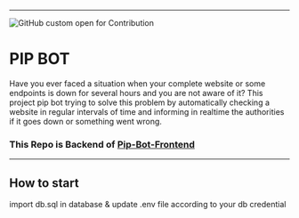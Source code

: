 
---
![GitHub custom open for Contribution](https://img.shields.io/static/v1?label=Open%20For&message=Contribution&color=%3CCOLOR%3E)

# PIP BOT 
Have you ever faced a situation when your complete website or some endpoints is down for several hours and you are not aware of it? This project pip bot trying to solve this problem by automatically checking a website in regular intervals of time and informing in realtime the authorities if it goes down or something went wrong.



### This Repo is Backend of [Pip-Bot-Frontend](https://github.com/pcon-code-tribe/Pip-Bot-Frontend)
---
## How to start
import db.sql in database & update .env file according to your db credential